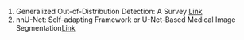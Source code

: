 1. Generalized Out-of-Distribution Detection: A Survey [Link](https://github.com/ruiyangqin2016/OOD_review/blob/main/OOD/paper1.md)
2. nnU-Net: Self-adapting Framework or U-Net-Based Medical Image Segmentation[Link](https://github.com/ruiyangqin2016/paper_review/blob/main/image_segmentation/nnU-Net.md)
